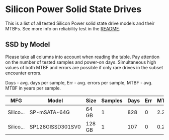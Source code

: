 Silicon Power Solid State Drives
================================

This is a list of all tested Silicon Power solid state drive models and their MTBFs. See
more info on reliability test in the [README](https://github.com/bsdhw/SMART).

SSD by Model
------------

Please take all columns into account when reading the table. Pay attention on the
number of tested samples and power-on days. Simultaneous high values of both MTBF
and errors are possible if only rare drives in the subset encounter errors.

Days - avg. days per sample,
Err  - avg. errors per sample,
MTBF - avg. MTBF in years per sample.

| MFG       | Model              | Size   | Samples | Days  | Err   | MTBF |
|-----------|--------------------|--------|---------|-------|-------|------|
| Silico... | SP-mSATA-64G       | 64 GB  | 1       | 828   | 0     | 2.27   |
| Silico... | SP128GISSD301SV0   | 128 GB | 1       | 107   | 0     | 0.29   |
